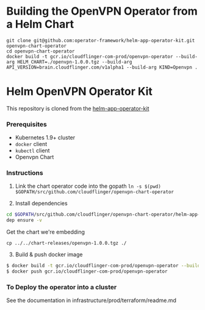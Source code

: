 # Building the OpenVPN Operator from a Helm Chart

```
git clone git@github.com:operator-framework/helm-app-operator-kit.git openvpn-chart-operator
cd openvpn-chart-operator
docker build -t gcr.io/cloudflinger-com-prod/openvpn-operator --build-arg HELM_CHART=./openvpn-1.0.0.tgz --build-arg API_VERSION=brain.cloudflinger.com/v1alpha1 --build-arg KIND=Openvpn .
```

# Helm OpenVPN Operator Kit

This repository is cloned from the [helm-app-operator-kit](https://github.com/coreos/helm-app-operator-kit)

### Prerequisites

- Kubernetes 1.9+ cluster
- `docker` client
- `kubectl` client
- Openvpn Chart

### Instructions

1) Link the chart operator code into the gopath `ln -s $(pwd) $GOPATH/src/github.com/cloudflinger/openvpn-chart-operator`

2) Install dependencies

```sh
cd $GOPATH/src/github.com/cloudflinger/openvpn-chart-operator/helm-app-operator
dep ensure -v
```

Get the chart we're embedding

```
cp ../../chart-releases/openvpn-1.0.0.tgz ./
```

3) Build & push docker image

```sh
$ docker build -t gcr.io/cloudflinger-com-prod/openvpn-operator --build-arg HELM_CHART=/Users/jakegaylor/dev/jhgaylor/cloudflinger/infrastructure/charts/openvpn --build-arg API_VERSION=brain.cloudflinger.com/v1alpha1 --build-arg KIND=Openvpn .
$ docker push gcr.io/cloudflinger-com-prod/openvpn-operator
```

### To Deploy the operator into a cluster

See the documentation in infrastructure/prod/terraform/readme.md
